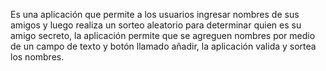 Es una aplicación que permite a los usuarios ingresar nombres de sus amigos y luego realiza un sorteo aleatorio para determinar quien es su amigo secreto, la aplicación permite que se agreguen nombres por medio de un campo de texto y botón llamado añadir, la aplicación valida y sortea los nombres.
